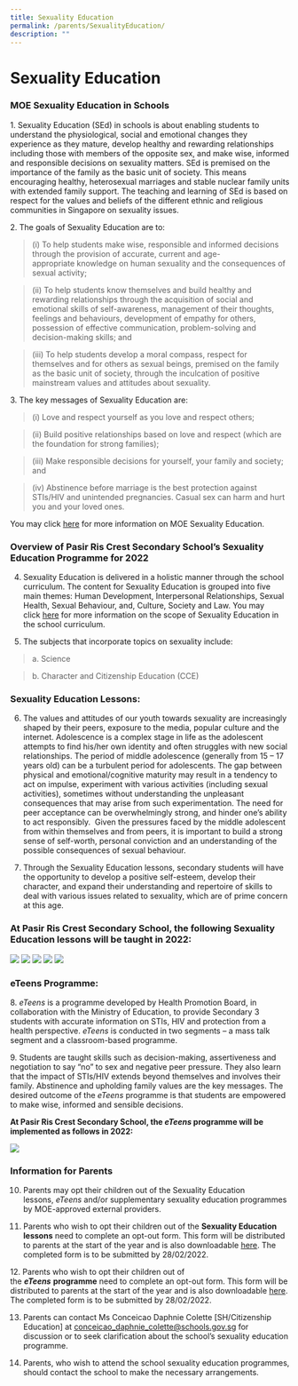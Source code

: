 ```yaml
---
title: Sexuality Education
permalink: /parents/SexualityEducation/
description: ""
---
```

<h1>Sexuality Education</h1>


<h3>MOE Sexuality Education in Schools</h3>

1. Sexuality Education (SEd) in schools is about enabling students to understand the physiological, social and emotional changes they experience as they mature, develop healthy and rewarding relationships including those with members of the opposite sex, and make wise, informed and responsible decisions on sexuality matters. SEd is premised on the importance of the family as the basic unit of society. This means encouraging healthy, heterosexual marriages and stable nuclear family units with extended family support. The teaching and learning of SEd is based on respect for the values and beliefs of the different ethnic and religious communities in Singapore on sexuality issues.  

  

2\. The goals of Sexuality Education are to:

<blockquote> 
(i) To help students make wise, responsible and informed decisions through the provision of accurate, current and age-appropriate knowledge on human sexuality and the consequences of sexual activity;</blockquote>

<blockquote> (ii) To help students know themselves and build healthy and rewarding relationships through the acquisition of social and emotional skills of self-awareness, management of their thoughts, feelings and behaviours, development of empathy for others, possession of effective communication, problem-solving and decision-making skills; and</blockquote>

<blockquote>(iii) To help students develop a moral compass, respect for themselves and for others as sexual beings, premised on the family as the basic unit of society, through the inculcation of positive mainstream values and attitudes about sexuality.</blockquote>

  

3\. The key messages of Sexuality Education are:

<blockquote>(i) Love and respect yourself as you love and respect others;</blockquote>

<blockquote>(ii) Build positive relationships based on love and respect (which are the foundation for strong families);</blockquote>

<blockquote>(iii) Make responsible decisions for yourself, your family and society; and</blockquote>

<blockquote>(iv) Abstinence before marriage is the best protection against STIs/HIV and unintended pregnancies. Casual sex can harm and hurt you and your loved ones.</blockquote>

  

<p>You may click <a href="https://www.moe.gov.sg/programmes/sexuality-education">here</a> for more information on MOE Sexuality Education.</p>

  

<h3>Overview of Pasir Ris Crest Secondary School’s Sexuality Education Programme for 2022</h3>

4. Sexuality Education is delivered in a holistic manner through the school curriculum. The content for Sexuality Education is grouped into five main themes: Human Development, Interpersonal Relationships, Sexual Health, Sexual Behaviour, and, Culture, Society and Law. You may click <a href="https://www.moe.gov.sg/programmes/sexuality-education/scope-and-teaching-approach">here</a> for more information on the scope of Sexuality Education in the school curriculum.  

  

5. The subjects that incorporate topics on sexuality include:

<blockquote>a. Science</blockquote>

<blockquote>b. Character and Citizenship Education (CCE)</blockquote>

  

<h3>Sexuality Education Lessons:</h3>

6. The values and attitudes of our youth towards sexuality are increasingly shaped by their peers, exposure to the media, popular culture and the internet. Adolescence is a complex stage in life as the adolescent attempts to find his/her own identity and often struggles with new social relationships. The period of middle adolescence (generally from 15 – 17 years old) can be a turbulent period for adolescents. The gap between physical and emotional/cognitive maturity may result in a tendency to act on impulse, experiment with various activities (including sexual activities), sometimes without understanding the unpleasant consequences that may arise from such experimentation. The need for peer acceptance can be overwhelmingly strong, and hinder one’s ability to act responsibly.  Given the pressures faced by the middle adolescent from within themselves and from peers, it is important to build a strong sense of self-worth, personal conviction and an understanding of the possible consequences of sexual behaviour.

  

7. Through the Sexuality Education lessons, secondary students will have the opportunity to develop a positive self-esteem, develop their character, and expand their understanding and repertoire of skills to deal with various issues related to sexuality, which are of prime concern at this age.

  

<h3>At Pasir Ris Crest Secondary School, the following Sexuality Education lessons will be taught in 2022:</h3>

<img src="/images/Sec1.jpg" />
<img src="/images/Sec2.jpg" />
<img src="/images/Sec3.jpg" />
<img src="/images/Sec4a.jpg" />
<img src="/images/Sec5.jpg" />

<h3>eTeens Programme:</h3>  

8. _eTeens_ is a programme developed by Health Promotion Board, in collaboration with the Ministry of Education, to provide Secondary 3 students with accurate information on STIs, HIV and protection from a health perspective. _eTeens_ is conducted in two segments – a mass talk segment and a classroom-based programme.

  

9\. Students are taught skills such as decision-making, assertiveness and negotiation to say “no” to sex and negative peer pressure. They also learn that the impact of STIs/HIV extends beyond themselves and involves their family. Abstinence and upholding family values are the key messages. The desired outcome of the _eTeens_ programme is that students are empowered to make wise, informed and sensible decisions.

  

**At Pasir Ris Crest Secondary School, the _eTeens_ programme will be implemented as follows in 2022:**

<img src="/images/eTeens.jpg" />

  

  

  

<h3>Information for Parents</h3>

10. Parents may opt their children out of the Sexuality Education lessons, _eTeens_ and/or supplementary sexuality education programmes by MOE-approved external providers.  

  

11. Parents who wish to opt their children out of the <strong>Sexuality Education lessons</strong> need to complete an opt-out form. This form will be distributed to parents at the start of the year and is also downloadable [here](https://prcss.moe.edu.sg/qql/slot/u200/pdf/SED/GY%20consent%20from_2022.pdf). The completed form is to be submitted by 28/02/2022.

  

12\. Parents who wish to opt their children out of the **_eTeens_** **programme** need to complete an opt-out form. This form will be distributed to parents at the start of the year and is also downloadable <a href="/files/ETeens__consent%20Form%202022.pdf" />here</a>. The completed form is to be submitted by 28/02/2022.

  

13. Parents can contact Ms Conceicao Daphnie Colette \[SH/Citizenship Education\] at [conceicao\_daphnie\_colette@schools.gov.sg](mailto:conceicao_daphnie_colette@schools.gov.sg) for discussion or to seek clarification about the school’s sexuality education programme.

  

14. Parents, who wish to attend the school sexuality education programmes, should contact the school to make the necessary arrangements.